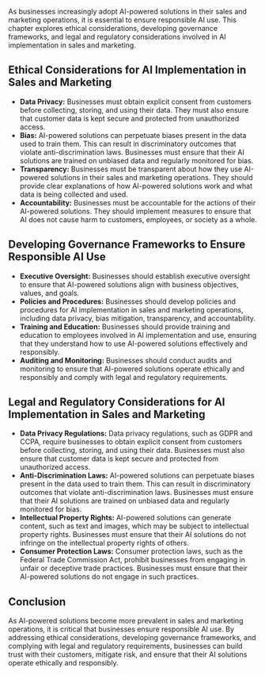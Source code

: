 

As businesses increasingly adopt AI-powered solutions in their sales and marketing operations, it is essential to ensure responsible AI use. This chapter explores ethical considerations, developing governance frameworks, and legal and regulatory considerations involved in AI implementation in sales and marketing.

Ethical Considerations for AI Implementation in Sales and Marketing
-------------------------------------------------------------------

* **Data Privacy:** Businesses must obtain explicit consent from customers before collecting, storing, and using their data. They must also ensure that customer data is kept secure and protected from unauthorized access.
* **Bias:** AI-powered solutions can perpetuate biases present in the data used to train them. This can result in discriminatory outcomes that violate anti-discrimination laws. Businesses must ensure that their AI solutions are trained on unbiased data and regularly monitored for bias.
* **Transparency:** Businesses must be transparent about how they use AI-powered solutions in their sales and marketing operations. They should provide clear explanations of how AI-powered solutions work and what data is being collected and used.
* **Accountability:** Businesses must be accountable for the actions of their AI-powered solutions. They should implement measures to ensure that AI does not cause harm to customers, employees, or society as a whole.

Developing Governance Frameworks to Ensure Responsible AI Use
-------------------------------------------------------------

* **Executive Oversight:** Businesses should establish executive oversight to ensure that AI-powered solutions align with business objectives, values, and goals.
* **Policies and Procedures:** Businesses should develop policies and procedures for AI implementation in sales and marketing operations, including data privacy, bias mitigation, transparency, and accountability.
* **Training and Education:** Businesses should provide training and education to employees involved in AI implementation and use, ensuring that they understand how to use AI-powered solutions effectively and responsibly.
* **Auditing and Monitoring:** Businesses should conduct audits and monitoring to ensure that AI-powered solutions operate ethically and responsibly and comply with legal and regulatory requirements.

Legal and Regulatory Considerations for AI Implementation in Sales and Marketing
--------------------------------------------------------------------------------

* **Data Privacy Regulations:** Data privacy regulations, such as GDPR and CCPA, require businesses to obtain explicit consent from customers before collecting, storing, and using their data. Businesses must also ensure that customer data is kept secure and protected from unauthorized access.
* **Anti-Discrimination Laws:** AI-powered solutions can perpetuate biases present in the data used to train them. This can result in discriminatory outcomes that violate anti-discrimination laws. Businesses must ensure that their AI solutions are trained on unbiased data and regularly monitored for bias.
* **Intellectual Property Rights:** AI-powered solutions can generate content, such as text and images, which may be subject to intellectual property rights. Businesses must ensure that their AI solutions do not infringe on the intellectual property rights of others.
* **Consumer Protection Laws:** Consumer protection laws, such as the Federal Trade Commission Act, prohibit businesses from engaging in unfair or deceptive trade practices. Businesses must ensure that their AI-powered solutions do not engage in such practices.

Conclusion
----------

As AI-powered solutions become more prevalent in sales and marketing operations, it is critical that businesses ensure responsible AI use. By addressing ethical considerations, developing governance frameworks, and complying with legal and regulatory requirements, businesses can build trust with their customers, mitigate risk, and ensure that their AI solutions operate ethically and responsibly.
